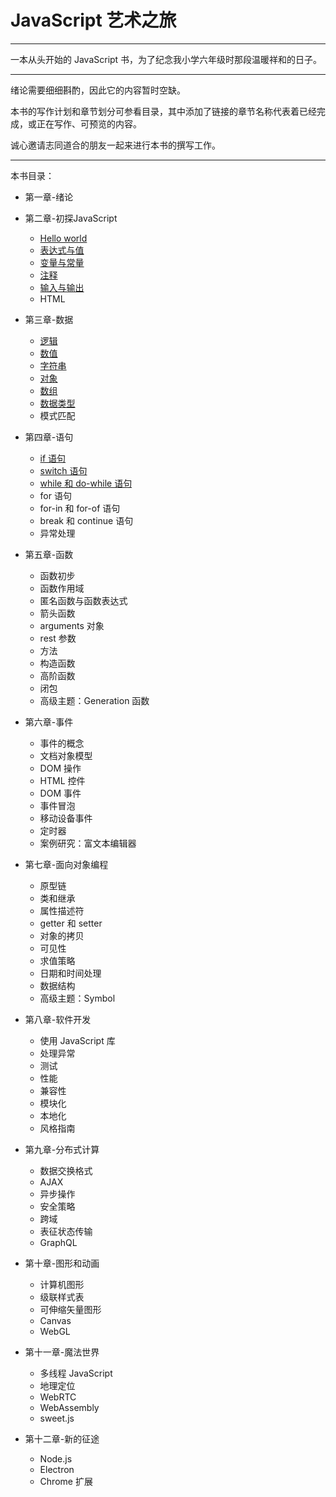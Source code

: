 # JavaScript 艺术之旅

---

一本从头开始的 JavaScript 书，为了纪念我小学六年级时那段温暖祥和的日子。



---

绪论需要细细斟酌，因此它的内容暂时空缺。

本书的写作计划和章节划分可参看目录，其中添加了链接的章节名称代表着已经完成，或正在写作、可预览的内容。

诚心邀请志同道合的朋友一起来进行本书的撰写工作。

---



本书目录：

- 第一章-绪论

- 第二章-初探JavaScript
  - [Hello world](第二章-初探JavaScript/Hello-world.md)
  - [表达式与值](第二章-初探JavaScript/表达式与值.md)
  - [变量与常量](第二章-初探JavaScript/变量与常量.md)
  - [注释](第二章-初探JavaScript/注释.md)
  - [输入与输出](第二章-初探JavaScript/输入与输出.md)
  - HTML

- 第三章-数据
  - [逻辑](第三章-数据/逻辑.md)
  - [数值](第三章-数据/数值.md)
  - [字符串](第三章-数据/字符串.md)
  - [对象](第三章-数据/对象.md)
  - [数组](第三章-数据/数组.md)
  - [数据类型](第三章-数据/数据类型.md)
  - 模式匹配

- 第四章-语句
  - [if 语句](第四章-语句/if语句.md)
  - [switch 语句](第四章-语句/switch语句.md)
  - [while 和 do-while 语句](第四章-语句/while和do-while语句.md)
  - for 语句
  - for-in 和 for-of 语句
  - break 和 continue 语句
  - 异常处理

- 第五章-函数
  - 函数初步
  - 函数作用域
  - 匿名函数与函数表达式
  - 箭头函数
  - arguments 对象
  - rest 参数
  - 方法
  - 构造函数
  - 高阶函数
  - 闭包
  - 高级主题：Generation 函数

- 第六章-事件
  - 事件的概念
  - 文档对象模型
  - DOM 操作
  - HTML 控件
  - DOM 事件
  - 事件冒泡
  - 移动设备事件
  - 定时器
  - 案例研究：富文本编辑器

- 第七章-面向对象编程
  - 原型链
  - 类和继承
  - 属性描述符
  - getter 和 setter
  - 对象的拷贝
  - 可见性
  - 求值策略
  - 日期和时间处理
  - 数据结构
  - 高级主题：Symbol

- 第八章-软件开发
  - 使用 JavaScript 库
  - 处理异常
  - 测试
  - 性能
  - 兼容性
  - 模块化
  - 本地化
  - 风格指南

- 第九章-分布式计算
  - 数据交换格式
  - AJAX
  - 异步操作
  - 安全策略
  - 跨域
  - 表征状态传输
  - GraphQL

- 第十章-图形和动画

  - 计算机图形
  - 级联样式表
  - 可伸缩矢量图形
  - Canvas
  - WebGL

- 第十一章-魔法世界

  - 多线程 JavaScript
  - 地理定位
  - WebRTC
  - WebAssembly
  - sweet.js

- 第十二章-新的征途

  - Node.js
  - Electron
  - Chrome 扩展

  